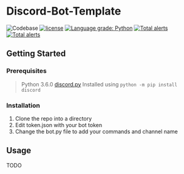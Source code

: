 # Discord-Bot-Template
![Codebase](https://img.shields.io/badge/code-Python3.6-blue.svg) [![license](https://img.shields.io/github/license/mashape/apistatus.svg)](https://raw.githubusercontent.com/gquarles/Discord-Bot-Template/master/LICENSE)
[![Language grade: Python](https://img.shields.io/lgtm/grade/python/g/gquarles/Discord-Bot-Template.svg?logo=lgtm&logoWidth=18)](https://lgtm.com/projects/g/gquarles/Discord-Bot-Template/context:python)
[![Total alerts](https://img.shields.io/lgtm/alerts/g/gquarles/Discord-Bot-Template.svg?logo=lgtm&logoWidth=18)](https://lgtm.com/projects/g/gquarles/Discord-Bot-Template/alerts/)
[![Total alerts](https://img.shields.io/lgtm/alerts/g/gquarles/Discord-Bot-Template.svg?logo=lgtm&logoWidth=18)](https://lgtm.com/projects/g/gquarles/Discord-Bot-Template/alerts/)

## Getting Started

### Prerequisites
> Python 3.6.0
> [discord.py](https://github.com/Rapptz/discord.py) Installed using `python -m pip install discord`

### Installation
1. Clone the repo into a directory
2. Edit token.json with your  bot token
3. Change the bot.py file to add your commands and channel name

## Usage
TODO
